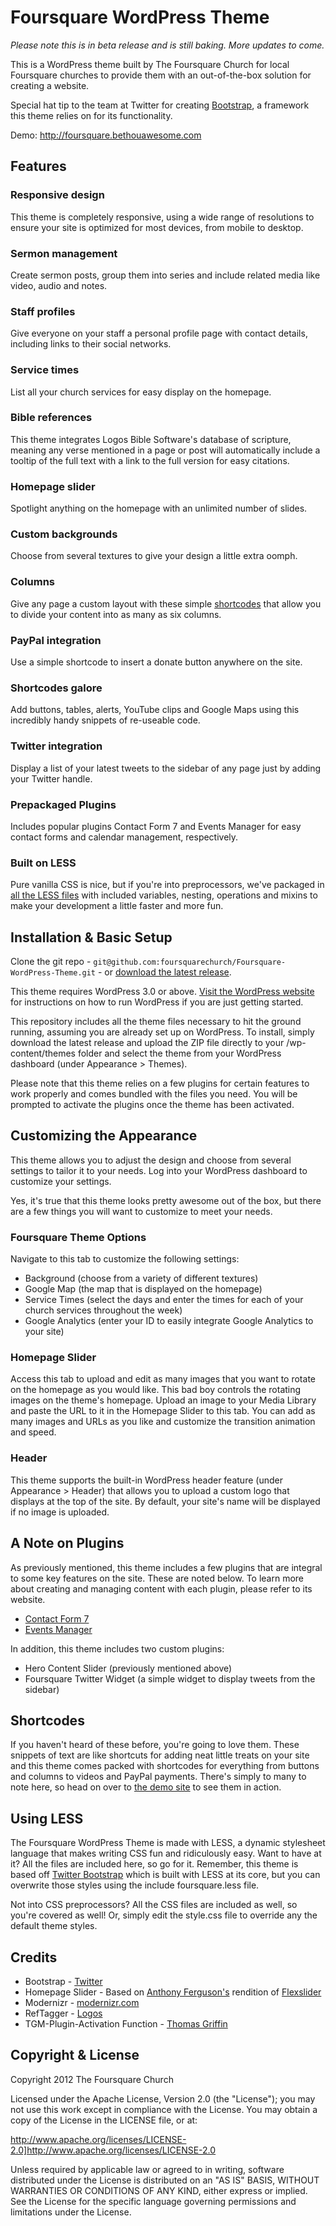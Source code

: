 # Foursquare WordPress Theme

*Please note this is in beta release and is still baking. More updates to come.*

This is a WordPress theme built by The Foursquare Church for local Foursquare churches to provide them with an out-of-the-box solution for creating a website. 

Special hat tip to the team at Twitter for creating [Bootstrap](http://twitter.github.com/bootstrap), a framework this theme relies on for its functionality. 

Demo: http://foursquare.bethouawesome.com

## Features

### Responsive design
This theme is completely responsive, using a wide range of resolutions to ensure your site is optimized for most devices, from mobile to desktop.

### Sermon management
Create sermon posts, group them into series and include related media like video, audio and notes.

### Staff profiles
Give everyone on your staff a personal profile page with contact details, including links to their social networks.

### Service times
List all your church services for easy display on the homepage.

### Bible references
This theme integrates Logos Bible Software's database of scripture, meaning any verse mentioned in a page or post will automatically include a tooltip of the full text with a link to the full version for easy citations. 

### Homepage slider
Spotlight anything on the homepage with an unlimited number of slides.

### Custom backgrounds
Choose from several textures to give your design a little extra oomph.

### Columns
Give any page a custom layout with these simple [shortcodes](http://codex.wordpress.org/Shortcode) that allow you to divide your content into as many as six columns.

### PayPal integration
Use a simple shortcode to insert a donate button anywhere on the site.

### Shortcodes galore
Add buttons, tables, alerts, YouTube clips and Google Maps using this incredibly handy snippets of re-useable code.

### Twitter integration
Display a list of your latest tweets to the sidebar of any page just by adding your Twitter handle.

### Prepackaged Plugins
Includes popular plugins Contact Form 7 and Events Manager for easy contact forms and calendar management, respectively. 

### Built on LESS
Pure vanilla CSS is nice, but if you're into preprocessors, we've packaged in [all the LESS files](http://lesscss.org/) with included variables, nesting, operations and mixins to make your development a little faster and more fun. 

## Installation & Basic Setup

Clone the git repo - `git@github.com:foursquarechurch/Foursquare-WordPress-Theme.git` - or [download the latest release](http://www.foursquare.org/wptheme).

This theme requires WordPress 3.0 or above. [Visit the WordPress website](http://codex.wordpress.org/Installing_WordPress) for instructions on how to run WordPress if you are just getting started.

This repository includes all the theme files necessary to hit the ground running, assuming you are already set up on WordPress. To install, simply download the latest release and upload the ZIP file directly to your /wp-content/themes folder and select the theme from your WordPress dashboard (under Appearance > Themes). 

Please note that this theme relies on a few plugins for certain features to work properly and comes bundled with the files you need. You will be prompted to activate the plugins once the theme has been activated.

## Customizing the Appearance

This theme allows you to adjust the design and choose from several settings to tailor it to your needs. Log into your WordPress dashboard to customize your settings.

Yes, it's true that this theme looks pretty awesome out of the box, but there are a few things you will want to customize to meet your needs.

### Foursquare Theme Options  
Navigate to this tab to customize the following settings:

* Background (choose from a variety of different textures)
* Google Map (the map that is displayed on the homepage)
* Service Times (select the days and enter the times for each of your church services throughout the week)
* Google Analytics (enter your ID to easily integrate Google Analytics to your site)

### Homepage Slider
Access this tab to upload and edit as many images that you want to rotate on the homepage as you would like. This bad boy controls the rotating images on the theme's homepage. Upload an image to your Media Library and paste the URL to it in the Homepage Slider to this tab. You can add as many images and URLs as you like and customize the transition animation and speed. 

### Header
This theme supports the built-in WordPress header feature (under Appearance > Header) that allows you to upload a custom logo that displays at the top of the site. By default, your site's name will be displayed if no image is uploaded.

## A Note on Plugins

As previously mentioned, this theme includes a few plugins that are integral to some key features on the site. These are noted below. To learn more about creating and managing content with each plugin, please refer to its website.

* [Contact Form 7](http://contactform7.com/)
* [Events Manager](http://wordpress.org/extend/plugins/events-manager/)

In addition, this theme includes two custom plugins:

* Hero Content Slider (previously mentioned above)
* Foursquare Twitter Widget (a simple widget to display tweets from the sidebar)

## Shortcodes
If you haven't heard of these before, you're going to love them. These snippets of text are like shortcuts for adding neat little treats on your site and this theme comes packed with shortcodes for everything from buttons and columns to videos and PayPal payments. There's simply to many to note here, so head on over to [the demo site](http://foursquare.bethouawesome.com/shortcodes) to see them in action.

## Using LESS
The Foursquare WordPress Theme is made with LESS, a dynamic stylesheet language that makes writing CSS fun and ridiculously easy. Want to have at it? All the files are included here, so go for it. Remember, this theme is based off [Twitter Bootstrap](http://twitter.github.com/bootstrap/) which is built with LESS at its core, but you can overwrite those styles using the include foursquare.less file.

Not into CSS preprocessors? All the CSS files are included as well, so you're covered as well! Or, simply edit the style.css file to override any the default theme styles.

## Credits

* Bootstrap - [Twitter](http://twitter.github.com/bootstrap/)
* Homepage Slider - Based on [Anthony Ferguson's](http://www.fergusweb.net/software/flexslider/) rendition of [Flexslider](http://flex.madebymufffin.com/)
* Modernizr - [modernizr.com](http://modernizr.com)
* RefTagger - [Logos](http://www.logos.com/reftagger)
* TGM-Plugin-Activation Function - [Thomas Griffin](https://github.com/thomasgriffin/TGM-Plugin-Activation)

## Copyright & License
Copyright 2012 The Foursquare Church

Licensed under the Apache License, Version 2.0 (the "License"); you may not use this work except in compliance with the License. You may obtain a copy of the License in the LICENSE file, or at:

http://www.apache.org/licenses/LICENSE-2.0]http://www.apache.org/licenses/LICENSE-2.0

Unless required by applicable law or agreed to in writing, software distributed under the License is distributed on an "AS IS" BASIS, WITHOUT WARRANTIES OR CONDITIONS OF ANY KIND, either express or implied. See the License for the specific language governing permissions and limitations under the License.
